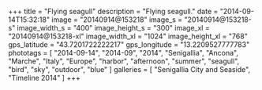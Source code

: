 +++
title = "Flying seagull"
description = "Flying seagull."
date = "2014-09-14T15:32:18"
image = "20140914@153218"
image_s = "20140914@153218-s"
image_width_s = "400"
image_height_s = "300"
image_xl = "20140914@153218-xl"
image_width_xl = "1024"
image_height_xl = "768"
gps_latitude = "43.7201722222217"
gps_longitude = "13.2209527777783"
phototags = [ "2014-09-14", "2014-09", "2014", "Senigallia", "Ancona", "Marche", "Italy", "Europe", "harbor", "afternoon", "summer", "seagull", "bird", "sky", "outdoor", "blue" ]
galleries = [ "Senigallia City and Seaside", "Timeline 2014" ]
+++
